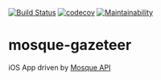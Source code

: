 [![Build Status](https://travis-ci.org/shkhaliq/mosque-gazeteer.svg?branch=master)](https://travis-ci.org/shkhaliq/mosque-gazeteer) [![codecov](https://codecov.io/gh/shkhaliq/mosque-gazeteer/branch/master/graph/badge.svg)](https://codecov.io/gh/shkhaliq/mosque-gazeteer)
[![Maintainability](https://api.codeclimate.com/v1/badges/a1f5c5ef60331859afc4/maintainability)](https://codeclimate.com/github/shkhaliq/mosque-gazeteer/maintainability)
# mosque-gazeteer
iOS App driven by [Mosque API](https://github.com/shkhaliq/mosque-api)
